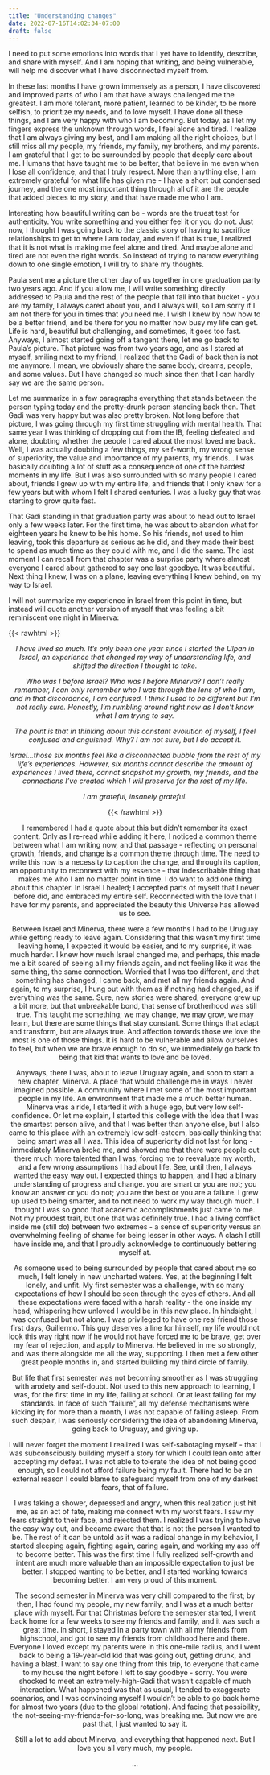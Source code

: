 ```yaml
---
title: "Understanding changes"
date: 2022-07-16T14:02:34-07:00
draft: false
---
```


I need to put some emotions into words that I yet have to identify, describe, and share with myself. And I am hoping that writing, and being vulnerable, will help me discover what I have disconnected myself from. 

In these last months I have grown immensely as a person, I have discovered and improved parts of who I am that have always challenged me the greatest. I am more tolerant, more patient, learned to be kinder, to be more selfish, to prioritize my needs, and to love myself. I have done all these things, and I am very happy with who I am becoming. But today, as I let my fingers express the unknown through words, I feel alone and tired. I realize that I am always giving my best, and I am making all the right choices, but I still miss all my people, my friends, my family, my brothers, and my parents. 
I am grateful that I get to be surrounded by people that deeply care about me. Humans that have taught me to be better, that believe in me even when I lose all confidence, and that I truly respect. More than anything else, I am extremely grateful for what life has given me - I have a short but condensed journey, and the one most important thing through all of it are the people that added pieces to my story, and that have made me who I am. 


Interesting how beautiful writing can be - words are the truest test for authenticity. You write something and you either feel it or you do not. Just now, I thought I was going back to the classic story of having to sacrifice relationships to get to where I am today, and even if that is true, I realized that it is not what is making me feel alone and tired. And maybe alone and tired are not even the right words. So instead of trying to narrow everything down to one single emotion, I will try to share my thoughts. 


Paula sent me a picture the other day of us together in one graduation party two years ago. And if you allow me, I will write something directly addressed to Paula and the rest of the people that fall into that bucket - you are my family, I always cared about you, and I always will, so I am sorry if I am not there for you in times that you need me. I wish I knew by now how to be a better friend, and be there for you no matter how busy my life can get. Life is hard, beautiful but challenging, and sometimes, it goes too fast. Anyways, I almost started going off a tangent there, let me go back to Paula’s picture. 
That picture was from two years ago, and as I stared at myself, smiling next to my friend, I realized that the Gadi of back then is not me anymore. I mean, we obviously share the same body, dreams, people, and some values. But I have changed so much since then that I can hardly say we are the same person. 


Let me summarize in a few paragraphs everything that stands between the person typing today and the pretty-drunk person standing back then. That Gadi was very happy but was also pretty broken. Not long before that picture, I was going through my first time struggling with mental health. That same year I was thinking of dropping out from the IB, feeling defeated and alone, doubting whether the people I cared about the most loved me back. Well, I was actually doubting a few things, my self-worth, my wrong sense of superiority, the value and importance of my parents, my friends… I was basically doubting a lot of stuff as a consequence of one of the hardest moments in my life. But I was also surrounded with so many people I cared about, friends I grew up with my entire life, and friends that I only knew for a few years but with whom I felt I shared centuries. I was a lucky guy that was starting to grow quite fast. 


That Gadi standing in that graduation party was about to head out to Israel only a few weeks later. For the first time, he was about to abandon what for eighteen years he knew to be his home. So his friends, not used to him leaving, took this departure as serious as he did, and they made their best to spend as much time as they could with me, and I did the same. The last moment I can recall from that chapter was a surprise party where almost everyone I cared about gathered to say one last goodbye. It was beautiful. Next thing I knew, I was on a plane, leaving everything I knew behind, on my way to Israel. 


I will not summarize my experience in Israel from this point in time, but instead will quote another version of myself that was feeling a bit reminiscent one night in Minerva: 

{{< rawhtml >}}
<p><i><center>I have lived so much. It’s only been one year since I started the Ulpan in Israel, an experience that changed my way of understanding life, and shifted the direction I thought to take.<center></i></p>

<p><i><center>Who was I before Israel? Who was I before Minerva? I don’t really remember, I can only remember who I was through the lens of who I am, and in that discordance, I am confused. I think I used to be different but I’m not really sure. Honestly, I’m rumbling around right now as I don’t know what I am trying to say.<center></i></p>


<p><i><center>The point is that in thinking about this constant evolution of myself, I feel confused and anguished. Why? I am not sure, but I do accept it.<center></i></p>


<p><i><center>Israel...those six months feel like a disconnected bubble from the rest of my life’s experiences. However, six months cannot describe the amount of experiences I lived there, cannot snapshot my growth, my friends, and the connections I’ve created which I will preserve for the rest of my life.<center></i></p>


<p><i><center>I am grateful, insanely grateful.<center></i></p>
{{< /rawhtml >}} 


I remembered I had a quote about this but didn’t remember its exact content. Only as I re-read while adding it here, I noticed a common theme between what I am writing now, and that passage - reflecting on personal growth, friends, and change is a common theme through time. The need to write this now is a necessity to caption the change, and through its caption, an opportunity to reconnect with my essence - that indescribable thing that makes me who I am no matter point in time.
I do want to add one thing about this chapter. In Israel I healed; I accepted parts of myself that I never before did, and embraced my entire self. Reconnected with the love that I have for my parents, and appreciated the beauty this Universe has allowed us to see. 


Between Israel and Minerva, there were a few months I had to be Uruguay while getting ready to leave again. Considering that this wasn’t my first time leaving home, I expected it would be easier, and to my surprise, it was much harder. I knew how much Israel changed me, and perhaps, this made me a bit scared of seeing all my friends again, and not feeling like it was the same thing, the same connection.  Worried that I was too different, and that something has changed, I came back, and met all my friends again. And again, to my surprise, I hung out with them as if nothing had changed, as if everything was the same. Sure, new stories were shared, everyone grew up a bit more, but that unbreakable bond, that sense of brotherhood was still true. This taught me something; we may change, we may grow, we may learn, but there are some things that stay constant. Some things that adapt and transform, but are always true. And affection towards those we love the most is one of those things. It is hard to be vulnerable and allow ourselves to feel, but when we are brave enough to do so, we immediately go back to being that kid that wants to love and be loved. 


Anyways, there I was, about to leave Uruguay again, and soon to start a new chapter, Minerva. A place that would challenge me in ways I never imagined possible. A community where I met some of the most important people in my life. An environment that made me a much better human. Minerva was a ride, I started it with a huge ego, but very low self-confidence. Or let me explain, I started this college with the idea that I was the smartest person alive, and that I was better than anyone else, but I also came to this place with an extremely low self-esteem, basically thinking that being smart was all I was. This idea of superiority did not last for long - immediately Minerva broke me, and showed me that there were people out there much more talented than I was, forcing me to reevaluate my worth, and a few wrong assumptions I had about life. 
See, until then, I always wanted the easy way out. I expected things to happen, and I had a binary understanding of progress and change. you are smart or you are not; you know an answer or you do not; you are the best or you are a failure. I grew up used to being smarter, and to not need to work my way through much. I thought I was so good that academic accomplishments just came to me. Not my proudest trait, but one that was definitely true. I had a living conflict inside me (still do) between two extremes - a sense of superiority versus an overwhelming feeling of shame for being lesser in other ways. A clash I still have inside me, and that I proudly acknowledge to continuously bettering myself at. 

As someone used to being surrounded by people that cared about me so much, I felt lonely in new uncharted waters. Yes, at the beginning I felt lonely, and unfit. My first semester was a challenge, with so many expectations of how I should be seen through the eyes of others. And all these expectations were faced with a harsh reality - the one inside my head, whispering how unloved I would be in this new place. In hindsight, I was confused but not alone. I was privileged to have one real friend those first days, Guillermo. This guy deserves a line for himself, my life would not look this way right now if he would not have forced me to be brave, get over my fear of rejection, and apply to Minerva. He believed in me so strongly, and was there alongside me all the way, supporting. I then met a few other great people months in, and started building my third circle of family. 
	

But life that first semester was not becoming smoother as I was struggling with anxiety and self-doubt. Not used to this new approach to learning, I was, for the first time in my life, failing at school. Or at least failing for my standards. In face of such “failure”, all my defense mechanisms were kicking in; for more than a month, I was not capable of falling asleep. From such despair, I was seriously considering the idea of abandoning Minerva, going back to Uruguay, and giving up. 


I will never forget the moment I realized I was self-sabotaging myself - that I was subconsciously building myself a story for which I could lean onto after accepting my defeat. I was not able to tolerate the idea of not being good enough, so I could not afford failure being my fault. There had to be an external reason I could blame to safeguard myself from one of my darkest fears, that of failure.


I was taking a shower, depressed and angry, when this realization just hit me, as an act of fate, making me connect with my worst fears. I saw my fears straight to their face, and rejected them. I realized I was trying to have the easy way out, and became aware that that is not the person I wanted to be. The rest of it can be untold as it was a radical change in my behavior, I started sleeping again, fighting again, caring again, and working my ass off to become better. This was the first time I fully realized self-growth and intent are much more valuable than an impossible expectation to just be better. I stopped wanting to be better, and I started working towards becoming better. I am very proud of this moment. 


The second semester in Minerva was very chill compared to the first; by then, I had found my people, my new family, and I was at a much better place with myself. For that Christmas before the semester started, I went back home for a few weeks to see my friends and family, and it was such a great time. In short, I stayed in a party town with all my friends from highschool, and got to see my friends from childhood here and there. Everyone I loved except my parents were in this one-mile radius, and I went back to being a 19-year-old kid that was going out, getting drunk, and having a blast.  I want to say one thing from this trip, to everyone that came to my house the night before I left to say goodbye - sorry.  You were shocked to meet an extremely-high-Gadi that wasn’t capable of much interaction. What happened was that as usual, I tended to exaggerate scenarios, and I was convincing myself I wouldn’t be able to go back home for almost two years (due to the global rotation). And facing that possibility, the not-seeing-my-friends-for-so-long, was breaking me. But now we are past that, I just wanted to say it. 


Still a lot to add about Minerva, and everything that happened next. But I love you all very much, my people. 


…
